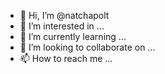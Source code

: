 - 👋 Hi, I’m @natchapolt
- 👀 I’m interested in ...
- 🌱 I’m currently learning ...
- 💞️ I’m looking to collaborate on ...
- 📫 How to reach me ...

<!---
natchapolt/natchapolt is a ✨ special ✨ repository because its `README.md` (this file) appears on your GitHub profile.
You can click the Preview link to take a look at your changes.
--->
